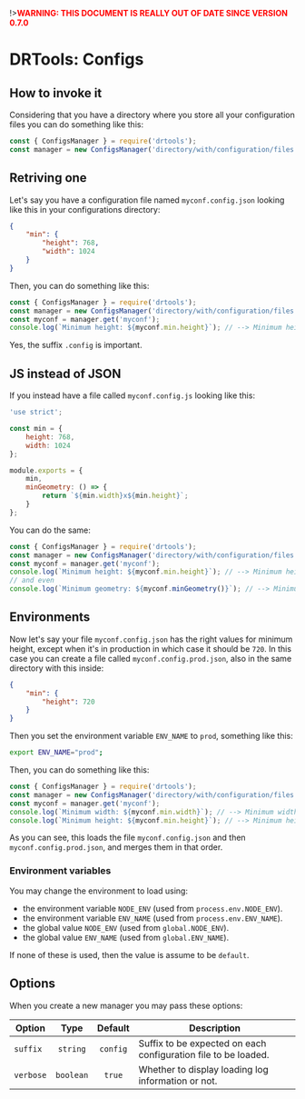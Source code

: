 !>__<span style="color:red">WARNING: THIS DOCUMENT IS REALLY OUT OF DATE SINCE
VERSION 0.7.0</span>__

# DRTools: Configs

## How to invoke it
Considering that you have a directory where you store all your configuration files
you can do something like this:
```js
const { ConfigsManager } = require('drtools');
const manager = new ConfigsManager('directory/with/configuration/files');
```

## Retriving one
Let's say you have a configuration file named `myconf.config.json` looking like
this in your configurations directory:
```json
{
    "min": {
        "height": 768,
        "width": 1024
    }
}
```

Then, you can do something like this:
```js
const { ConfigsManager } = require('drtools');
const manager = new ConfigsManager('directory/with/configuration/files');
const myconf = manager.get('myconf');
console.log(`Minimum height: ${myconf.min.height}`); // --> Minimum height: 768
```
Yes, the suffix `.config` is important.

## JS instead of JSON
If you instead have a file called `myconf.config.js` looking like this:
```js
'use strict';

const min = {
    height: 768,
    width: 1024
};

module.exports = {
    min,
    minGeometry: () => {
        return `${min.width}x${min.height}`;
    }
};
```

You can do the same:
```js
const { ConfigsManager } = require('drtools');
const manager = new ConfigsManager('directory/with/configuration/files');
const myconf = manager.get('myconf');
console.log(`Minimum height: ${myconf.min.height}`); // --> Minimum height: 768
// and even
console.log(`Minimum geometry: ${myconf.minGeometry()}`); // --> Minimum geometry: 1024x768
```

## Environments
Now let's say your file `myconf.config.json` has the right values for minimum
height, except when it's in production in which case it should be `720`.
In this case you can create a file called `myconf.config.prod.json`, also in the same directory with this inside:
```json
{
    "min": {
        "height": 720
    }
}
```

Then you set the environment variable `ENV_NAME` to `prod`, something like this:
```sh
export ENV_NAME="prod";
```

Then, you can do something like this:
```js
const { ConfigsManager } = require('drtools');
const manager = new ConfigsManager('directory/with/configuration/files');
const myconf = manager.get('myconf');
console.log(`Minimum width: ${myconf.min.width}`); // --> Minimum width: 1024
console.log(`Minimum height: ${myconf.min.height}`); // --> Minimum height: 720
```

As you can see, this loads the file `myconf.config.json` and then
`myconf.config.prod.json`, and merges them in that order.

### Environment variables
You may change the environment to load using:
* the environment variable `NODE_ENV` (used from `process.env.NODE_ENV`).
* the environment variable `ENV_NAME` (used from `process.env.ENV_NAME`).
* the global value `NODE_ENV` (used from `global.NODE_ENV`).
* the global value `ENV_NAME` (used from `global.ENV_NAME`).

If none of these is used, then the value is assume to be `default`.

## Options
When you create a new manager you may pass these options:

| Option    |    Type   |  Default | Description                                                    |
|-----------|:---------:|:--------:|----------------------------------------------------------------|
| `suffix`  |  `string` | `config` | Suffix to be expected on each configuration file to be loaded. |
| `verbose` | `boolean` |  `true`  | Whether to display loading log information or not.             |
